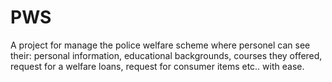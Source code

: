 # PWS
A project for manage the police welfare scheme where personel can see their: 
personal information, educational backgrounds, courses they offered, request for a
welfare loans, request for consumer items etc.. with ease.
